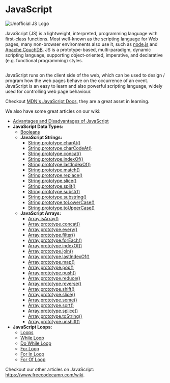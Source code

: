 # JavaScript

![Unofficial JS Logo](http://3.bp.blogspot.com/-PTty3CfTGnA/TpZOEjTQ_WI/AAAAAAAAAeo/KeKt_D5X2xo/s1600/js.jpg)

JavaScript (JS) is a lightweight, interpreted, programming language with first-class functions. Most well-known as the scripting language for Web pages, many non-browser environments also use it, such as [node.js](https://nodejs.org) and [Apache CouchDB](http://couchdb.apache.org/). JS is a prototype-based, multi-paradigm, dynamic scripting language, supporting object-oriented, imperative, and declarative (e.g. functional programming) styles.

##  

JavaScript runs on the client side of the web, which can be used to design / program how the web pages behave on the occurrence of an event. JavaScript is an easy to learn and also powerful scripting language, widely used for controlling web page behaviour.

Checkout [MDN's JavaScript Docs](https://developer.mozilla.org/en-US/docs/Web/JavaScript), they are a great asset in learning.

We also have some great articles on our wiki:
- [Advantages and Disadvantages of JavaScript](JS-Advantages-Disadvantages)
- **JavaScript Data Types:**
	- [Booleans](JS-Boolean)
	- **JavaScript Strings:**
		- [String.prototype.charAt()](JS-String-Prototype-CharAt)
		- [String.prototype.charCodeAt()](JS-String-Prototype-CharCodeAt)
		- [String.prototype.concat()](JS-String-Prototype-Concat)
		- [String.prototype.indexOf()](JS-String-Prototype-indexOf)
		- [String.prototype.lastIndexOf()](JS-String-Prototype-LastIndexOf)
		- [String.prototype.match()](JS-String-Prototype-Match)
		- [String.prototype.replace()](JS-String-Prototype-Replace)
		- [String.prototype.slice()](JS-String-Prototype-Slice)
		- [String.prototype.split()](JS-String-Prototype-Split)
		- [String.prototype.substr()](JS-String-Prototype-Substr)
		- [String.prototype.substring()](JS-String-Prototype-Substring)
		- [String.prototype.toLowerCase()](JS-String-Prototype-ToLowerCase)
		- [String.prototype.toUpperCase()](JS-String-Prototype-ToUpperCase)
	- **JavaScript Arrays:**
		- [Array.isArray()](JS-Array-IsArray)
		- [Array.prototype.concat()](JS-Array-Prototype-Concat)
		- [Array.prototype.every()](JS-Array-Prototype-Every)
		- [Array.prototype.filter()](JS-Array-Prototype-Filter)
		- [Array.prototype.forEach()](JS-Array-Prototype-ForEach)
		- [Array.prototype.indexOf()](JS-Array-Prototype-IndexOf)
		- [Array.prototype.join()](JS-Array-Prototype-Join)
		- [Array.prototype.lastIndexOf()](JS-Array-Prototype-LastIndexOf)
		- [Array.prototype.map()](JS-Array-Prototype-Map)
		- [Array.prototype.pop()](JS-Array-Prototype-Pop)
		- [Array.prototype.push()](JS-Array-Prototype-Push)
		- [Array.prototype.reduce()](JS-Array-Prototype-Reduce)
		- [Array.prototype.reverse()](JS-Array-Prototype-Reverse)
		- [Array.prototype.shift()](JS-Array-Prototype-Shift)
		- [Array.prototype.slice()](JS-Array-Prototype-Slice)
		- [Array.prototype.some()](JS-Array-Prototype-Some)
		- [Array.prototype.sort()](JS-Array-Prototype-Sort)
		- [Array.prototype.splice()](JS-Array-Prototype-Splice)
		- [Array.prototype.toString()](JS-Array-Prototype-ToString)
		- [Array.prototype.unshift()](JS-Array-Prototype-Unshift)
- **JavaScript Loops:**
	- [Loops](JS-Loops)
	- [While Loop](JS-WhileLoop)
	- [Do While Loop](JS-Do-While-Loop)
	- [For Loop](JS-For-Loop)
	- [For In Loop](JS-For-In-Loop)
	- [For Of Loop](JS-For-Of-Loop)

Checkout our other articles on JavaScript: https://www.freecodecamp.com/wiki.
